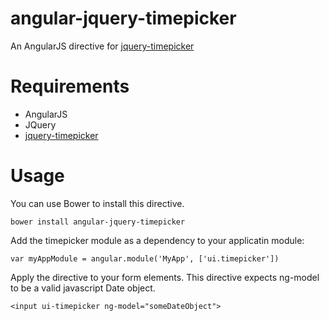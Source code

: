 angular-jquery-timepicker
=========================

An AngularJS directive for [jquery-timepicker](https://github.com/jonthornton/jquery-timepicker)

# Requirements

- AngularJS
- JQuery
- [jquery-timepicker](https://github.com/jonthornton/jquery-timepicker)

# Usage

You can use Bower to install this directive.

    bower install angular-jquery-timepicker

Add the timepicker module as a dependency to your applicatin module:

    var myAppModule = angular.module('MyApp', ['ui.timepicker'])
    

Apply the directive to your form elements. This directive expects ng-model to be a valid javascript Date object.

    <input ui-timepicker ng-model="someDateObject">

